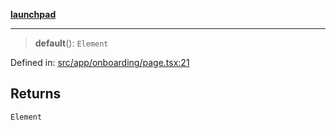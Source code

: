 [**launchpad**](index.md)

***

> **default**(): `Element`

Defined in: [src/app/onboarding/page.tsx:21](https://github.com/victorbratov/launchpad/blob/d1815ef1a573b42ac1f231f3f3d6617bddce6dbe/src/app/onboarding/page.tsx#L21)

## Returns

`Element`
